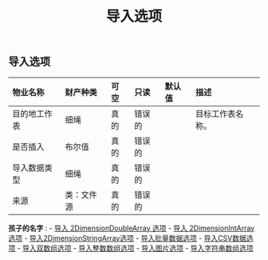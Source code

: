 ﻿---
title: 导入选项
second_title: Aspose.Cells Cloud Documen
type: docs
url: /zh/specification/model/importoption/
description: Aspose.Cells 云模型规范：ImportOption。轻松处理 Excel 和其他电子表格文档，具有打开、生成、编辑、拆分、合并、比较和转换等功能
weight: 50
---
## **导入选项**

 

|物业名称|财产种类|可空|只读|默认值|描述|
|:- |:- |:- |:- |:- |:- |
|目的地工作表|细绳|真的|错误的||目标工作表名称。|
|是否插入|布尔值|真的|错误的|||
|导入数据类型|细绳|真的|错误的|||
|来源|类：文件源|真的|错误的|||

**孩子的名字** : 
	-  [导入 2DimensionDoubleArray 选项](import2dimensiondoublearrayoption) 
	-  [导入 2DimensionIntArray 选项](import2dimensionintarrayoption) 
	-  [导入2DimensionStringArray选项](import2dimensionstringarrayoption) 
	-  [导入批量数据选项](importbatchdataoption) 
	-  [导入CSV数据选项](importcsvdataoption) 
	-  [导入双数组选项](importdoublearrayoption) 
	-  [导入整数数组选项](importintarrayoption) 
	-  [导入图片选项](importpictureoption) 
	-  [导入字符串数组选项](importstringarrayoption) 
